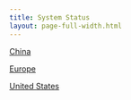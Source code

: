 ```yaml
---
title: System Status
layout: page-full-width.html
---
```


<p><a href="https://cn-aylanetworks.statuspage.io/" target="_blank">China</a></p>

<p><a href="https://eu-aylanetworks.statuspage.io/" target="_blank">Europe</a></p>

<p><a href="https://us-aylanetworks.statuspage.io/" target="_blank">United States</a></p>
